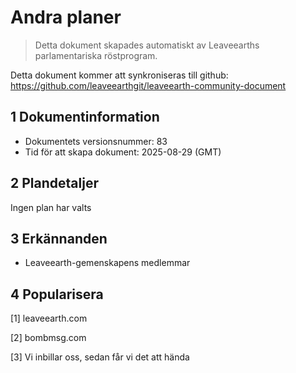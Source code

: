 # Andra planer

>Detta dokument skapades automatiskt av Leaveearths parlamentariska röstprogram.

Detta dokument kommer att synkroniseras till github: https://github.com/leaveearthgit/leaveearth-community-document

## 1 Dokumentinformation

- Dokumentets versionsnummer: 83
- Tid för att skapa dokument: 2025-08-29 (GMT)

## 2 Plandetaljer

Ingen plan har valts

## 3 Erkännanden
* Leaveearth-gemenskapens medlemmar

## 4 Popularisera
[1] leaveearth.com

[2] bombmsg.com

[3] Vi inbillar oss, sedan får vi det att hända